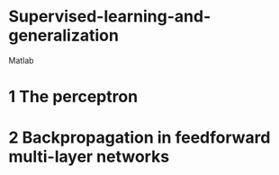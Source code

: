 # Supervised-learning-and-generalization
Matlab
# 1 The perceptron

# 2 Backpropagation in feedforward multi-layer networks
